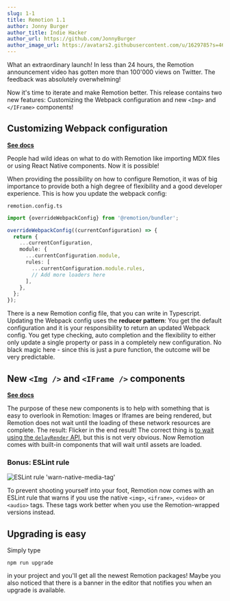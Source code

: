 ```yaml
---
slug: 1-1
title: Remotion 1.1
author: Jonny Burger
author_title: Indie Hacker
author_url: https://github.com/JonnyBurger
author_image_url: https://avatars2.githubusercontent.com/u/1629785?s=460&u=12eb94da6070d00fc924761ce06e3a428d01b7e9&v=4
---
```


What an extraordinary launch! In less than 24 hours, the Remotion announcement video has gotten more than 100'000 views on Twitter. The feedback was absolutely overwhelming!

Now it's time to iterate and make Remotion better. This release contains two new features: Customizing the Webpack configuration and new `<Img>` and `</IFrame>` components!

## Customizing Webpack configuration

**[See docs](/docs/webpack)**

People had wild ideas on what to do with Remotion like importing MDX files or using React Native components. Now it is possible!

When providing the possibility on how to configure Remotion, it was of big importance to provide both a high degree of flexibility and a good developer experience. This is how you update the webpack config:

`remotion.config.ts`

```ts
import {overrideWebpackConfig} from '@remotion/bundler';

overrideWebpackConfig((currentConfiguration) => {
  return {
    ...currentConfiguration,
    module: {
      ...currentConfiguration.module,
      rules: [
        ...currentConfiguration.module.rules,
        // Add more loaders here
      ],
    },
  };
});
```

There is a new Remotion config file, that you can write in Typescript. Updating the Webpack config uses the **reducer pattern**: You get the default configuration and it is your responsibility to return an updated Webpack config. You get type checking, auto completion and the flexibility to either only update a single property or pass in a completely new configuration. No black magic here - since this is just a pure function, the outcome will be very predictable.

## New `<Img />` and `<IFrame />` components

**[See docs](/docs/use-img-and-iframe)**

The purpose of these new components is to help with something that is easy to overlook in Remotion: Images or Iframes are being rendered, but Remotion does not wait until the loading of these network resources are complete. The result: Flicker in the end result! The correct thing is [to wait using the `delayRender` API](data-fetching#telling-remotion-to-wait-until-the-data-is-loaded), but this is not very obvious. Now Remotion comes with built-in components that will wait until assets are loaded.

### Bonus: ESLint rule

![ESLint rule 'warn-native-media-tag'](https://user-images.githubusercontent.com/1629785/107443059-62829e00-6b38-11eb-9d0e-fb12b68fa2a9.png)

To prevent shooting yourself into your foot, Remotion now comes with an ESLint rule that warns if you use the native `<img>`, `<iframe>`, `<video>` or `<audio>` tags. These tags work better when you use the Remotion-wrapped versions instead.

## Upgrading is easy

Simply type

```console
npm run upgrade
```

in your project and you'll get all the newest Remotion packages! Maybe you also noticed that there is a banner in the editor that notifies you when an upgrade is available.
